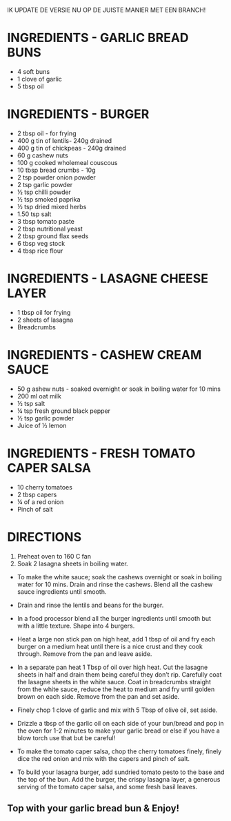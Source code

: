 IK UPDATE DE VERSIE NU OP DE JUISTE MANIER MET EEN BRANCH!

# INGREDIENTS - GARLIC BREAD BUNS

- 4 soft buns
- 1 clove of garlic
- 5 tbsp oil

# INGREDIENTS - BURGER

- 2 tbsp oil - for frying
- 400 g tin of lentils- 240g drained
- 400 g tin of chickpeas - 240g drained
- 60 g cashew nuts
- 100 g cooked wholemeal couscous
- 10 tbsp bread crumbs - 10g
- 2 tsp powder onion powder
- 2 tsp garlic powder
- ½ tsp chilli powder
- ½ tsp smoked paprika
- ½ tsp dried mixed herbs
- 1.50 tsp salt
- 3 tbsp tomato paste
- 2 tbsp nutritional yeast
- 2 tbsp ground flax seeds
- 6 tbsp veg stock
- 4 tbsp rice flour

# INGREDIENTS - LASAGNE CHEESE LAYER

- 1 tbsp oil for frying
- 2 sheets of lasagna
- Breadcrumbs

# INGREDIENTS - CASHEW CREAM SAUCE

- 50 g ashew nuts - soaked overnight or soak in boiling water for 10 mins
- 200 ml oat milk
- ½ tsp salt
- ¼ tsp fresh ground black pepper
- ½ tsp garlic powder
- Juice of ½ lemon

# INGREDIENTS - FRESH TOMATO CAPER SALSA

- 10 cherry tomatoes
- 2 tbsp capers
- ¼ of a red onion
- Pinch of salt

# DIRECTIONS

1.  Preheat oven to 160 C fan
2.  Soak 2 lasagna sheets in boiling water.

- To make the white sauce; soak the cashews overnight or soak in boiling water for 10 mins. Drain and rinse the cashews. Blend all the cashew sauce ingredients until smooth.

- Drain and rinse the lentils and beans for the burger.

- In a food processor blend all the burger ingredients until smooth but with a little texture. Shape into 4 burgers.

- Heat a large non stick pan on high heat, add 1 tbsp of oil and fry each burger on a medium heat until there is a nice crust and they cook through. Remove from the pan and leave aside.

- In a separate pan heat 1 Tbsp of oil over high heat. Cut the lasagne sheets in half and drain them being careful they don’t rip. Carefully coat the lasagne sheets in the white sauce. Coat in breadcrumbs straight from the white sauce, reduce the heat to medium and fry until golden brown on each side. Remove from the pan and set aside.

- Finely chop 1 clove of garlic and mix with 5 Tbsp of olive oil, set aside.

- Drizzle a tbsp of the garlic oil on each side of your bun/bread and pop in the oven for 1-2 minutes to make your garlic bread or else if you have a blow torch use that but be careful!

- To make the tomato caper salsa, chop the cherry tomatoes finely, finely dice the red onion and mix with the capers and pinch of salt.

- To build your lasagna burger, add sundried tomato pesto to the base and the top of the bun. Add the burger, the crispy lasagna layer, a generous serving of the tomato caper salsa, and some fresh basil leaves.

## Top with your garlic bread bun & **Enjoy!**

